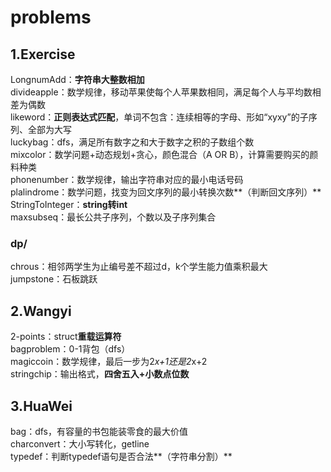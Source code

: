 # problems

## 1.Exercise  
  LongnumAdd：**字符串大整数相加**  
  divideapple：数学规律，移动苹果使每个人苹果数相同，满足每个人与平均数相差为偶数  
  likeword：**正则表达式匹配**，单词不包含：连续相等的字母、形如“xyxy”的子序列、全部为大写  
  luckybag：dfs，满足所有数字之和大于数字之积的子数组个数  
  mixcolor：数学问题+动态规划+贪心，颜色混合（A OR B），计算需要购买的颜料种类  
  phonenumber：数学规律，输出字符串对应的最小电话号码  
  plalindrome：数学问题，找变为回文序列的最小转换次数**（判断回文序列）**  
  StringToInteger：**string转int**  
  maxsubseq：最长公共子序列，个数以及子序列集合
  
### dp/   
  chrous：相邻两学生为止编号差不超过d，k个学生能力值乘积最大  
  jumpstone：石板跳跃  
    
## 2.Wangyi  
  2-points：struct**重载运算符**  
  bagproblem：0-1背包（dfs）  
  magiccoin：数学规律，最后一步为2*x+1还是2*x+2  
  stringchip：输出格式，**四舍五入+小数点位数**  

## 3.HuaWei  
  bag：dfs，有容量的书包能装零食的最大价值  
  charconvert：大小写转化，getline  
  typedef：判断typedef语句是否合法**（字符串分割）**    
